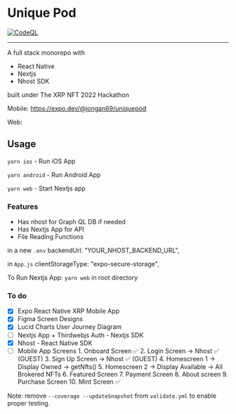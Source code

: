 # Unique Pod

[![CodeQL](https://github.com/jongan69/kudos/actions/workflows/codeql-analysis.yml/badge.svg)](https://github.com/jongan69/kudos/actions/workflows/codeql-analysis.yml)

-----

A full stack monorepo with

- React Native
- Nextjs
- Nhost SDK

built under The XRP NFT 2022 Hackathon

Mobile: <https://expo.dev/@jongan69/uniquepod>

Web:

## Usage

`yarn ios` - Run iOS App

`yarn android` - Run Android App

`yarn web` - Start Nextjs app

### Features

- Has nhost for Graph QL DB if needed
- Has Nextjs App for API
- File Reading Functions

in a new `.env`
   backendUrl: "YOUR_NHOST_BACKEND_URL",

in `App.js`
  clientStorageType: "expo-secure-storage",

To Run Nextjs App:
  `yarn web` in root directory

### To do

- [x] Expo React Native XRP Mobile App
- [x] Figma Screen Designs
- [x] Lucid Charts User Journey Diagram
- [ ] Nextjs App + Thirdwebjs Auth - Nextjs SDK
- [x] Nhost - React Native SDK
- [ ] Mobile App Screens
        1. Onboard Screen ✅
        2. Login Screen -> Nhost ✅ (GUEST)
        3. Sign Up Screen -> Nhost ✅ (GUEST)
        4. Homescreen 1 -> Display Owned -> getNfts()
        5. Homescreen 2 -> Display Available -> All Brokered NFTs
        6. Featured Screen
        7. Payment Screen
        8. About screen
        9. Purchase Screen
        10. Mint Screen ✅

Note: remove `--coverage --updateSnapshot` from `validate.yml` to enable proper testing.
